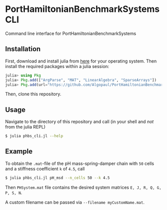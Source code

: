 # PortHamiltonianBenchmarkSystems CLI

Command line interface for PortHamiltonianBenchmarkSystems

## Installation

First, download and install julia from [here](https://julialang.org/downloads/#download_julia) for your operating system. Then install the required packages within a julia session:
```julia
julia> using Pkg
julia> Pkg.add(["ArgParse", "MAT", "LinearAlgebra", "SparseArrays"])
julia> Pkg.add(url="https://github.com/Algopaul/PortHamiltonianBenchmarkSystems.jl/")
```
Then, clone this repository.

## Usage
Navigate to the directory of this repository and call (in your shell and *not* from the julia REPL)
```bash
$ julia phbs_cli.jl --help
```

## Example
To obtain the `.mat`-file of the pH mass-spring-damper chain with `50` cells and a stiffness coefficient `k` of `4.5`, call
```bash
$ julia phbs_cli.jl pH_msd --n_cells 50 --k 4.5
```
Then `PHSystem.mat` file contains the desired system matrices `E, J, R, Q, G, P, S, N`.

A custom filename can be passed via `--filename myCustomName.mat`.
